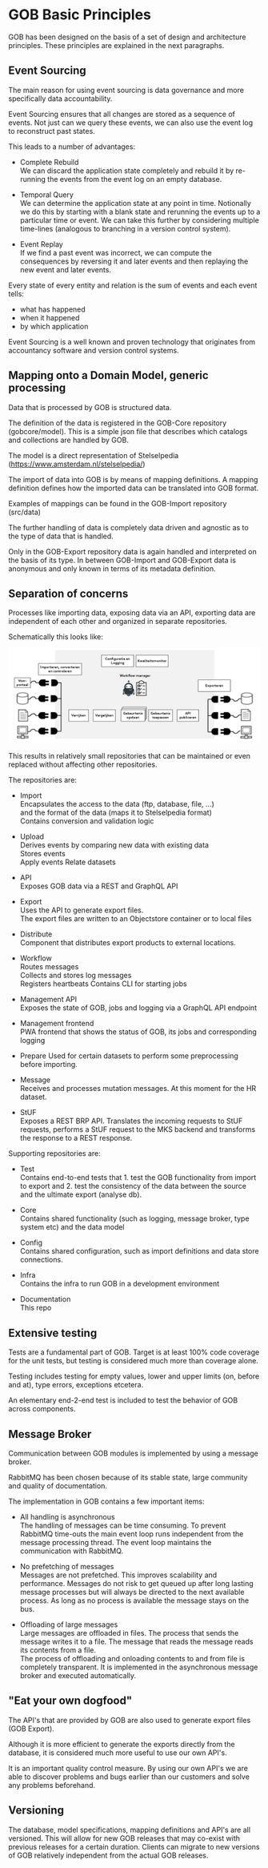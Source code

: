 # GOB Basic Principles

GOB has been designed on the basis of a set of design and architecture principles.
These principles are explained in the next paragraphs.

## Event Sourcing

The main reason for using event sourcing is data governance and more specifically data accountability.

Event Sourcing ensures that all changes are stored as a sequence of events.
Not just can we query these events, we can also use the event log to reconstruct past states.

This leads to a number of advantages:

- Complete Rebuild  
We can discard the application state completely and rebuild it by re-running the events from the event log on an empty database.

- Temporal Query  
We can determine the application state at any point in time.
Notionally we do this by starting with a blank state and rerunning the events up to a particular time or event.
We can take this further by considering multiple time-lines (analogous to branching in a version control system).

- Event Replay  
If we find a past event was incorrect, we can compute the consequences by reversing it and later events
and then replaying the new event and later events.

Every state of every entity and relation is the sum of events and each event tells:
- what has happened
- when it happened
- by which application

Event Sourcing is a well known and proven technology that originates from accountancy software
and version control systems.

## Mapping onto a Domain Model, generic processing

Data that is processed by GOB is structured data.

The definition of the data is registered in the GOB-Core repository (gobcore/model).
This is a simple json file that describes which catalogs and collections are handled by GOB.

The model is a direct representation of Stelselpedia (https://www.amsterdam.nl/stelselpedia/)

The import of data into GOB is by means of mapping definitions.
A mapping definition defines how the imported data can be translated into GOB format.

Examples of mappings can be found in the GOB-Import repository (src/data)

The further handling of data is completely data driven and agnostic as to the type of data that is handled.

Only in the GOB-Export repository data is again handled and interpreted on the basis of its type.
In between GOB-Import and GOB-Export data is anonymous and only known in terms of its metadata definition.

## Separation of concerns

Processes like importing data, exposing data via an API, exporting data are independent of each other
and organized in separate repositories.

Schematically this looks like:

![GOB Global Overview](./GOB%20global%20overview.png "GOB Global Overview")

This results in relatively small repositories that can be maintained or even replaced without affecting
other repositories.

The repositories are:
- Import  
Encapsulates the access to the data (ftp, database, file, ...)  
and the format of the data (maps it to Stelselpedia format)  
Contains conversion and validation logic

- Upload  
Derives events by comparing new data with existing data  
Stores events  
Apply events
Relate datasets
 
- API  
Exposes GOB data via a REST and GraphQL API

- Export  
Uses the API to generate export files.  
The export files are written to an Objectstore container or to local files

- Distribute  
Component that distributes export products to external locations.

- Workflow  
Routes messages  
Collects and stores log messages  
Registers heartbeats
Contains CLI for starting jobs

- Management API    
Exposes the state of GOB, jobs and logging via a GraphQL API endpoint

- Management frontend  
PWA frontend that shows the status of GOB, its jobs and corresponding logging

- Prepare
Used for certain datasets to perform some preprocessing before importing.

- Message  
Receives and processes mutation messages. At this moment for the HR dataset.

- StUF  
Exposes a REST BRP API. Translates the incoming requests to StUF requests, performs a StUF request to the MKS backend
and transforms the response to a REST response.

Supporting repositories are:

- Test  
Contains end-to-end tests that 1. test the GOB functionality from import to export and 2. test the consistency of the
data between the source and the ultimate export (analyse db).

- Core  
Contains shared functionality (such as logging, message broker, type system etc) and the data model

- Config  
Contains shared configuration, such as import definitions and data store connections.

- Infra  
Contains the infra to run GOB in a development environment

- Documentation  
This repo

## Extensive testing

Tests are a fundamental part of GOB.
Target is at least 100% code coverage for the unit tests, but testing is considered much more than coverage alone.

Testing includes testing for empty values, lower and upper limits (on, before and at), type errors,
exceptions etcetera.

An elementary end-2-end test is included to test the behavior of GOB across components.

## Message Broker

Communication between GOB modules is implemented by using a message broker.

RabbitMQ has been chosen because of its stable state, large community and quality of documentation.

The implementation in GOB contains a few important items:

- All handling is asynchronous  
The handling of messages can be time consuming.
To prevent RabbitMQ time-outs the main event loop runs independent from the message processing thread.
The event loop maintains the communication with RabbitMQ.

- No prefetching of messages  
Messages are not prefetched. This improves scalability and performance.
Messages do not risk to get queued up after long lasting message processes but will always be directed to the next available process.
As long as no process is available the message stays on the bus.

- Offloading of large messages  
Large messages are offloaded in files. The process that sends the message writes it to a file.
The message that reads the message reads its contents from a file.  
The process of offloading and onloading contents to and from file is completely transparent.
It is implemented in the asynchronous message broker and executed automatically.

## "Eat your own dogfood"

The API's that are provided by GOB are also used to generate export files (GOB Export).

Although it is more efficient to generate the exports directly from the database,
it is considered much more useful to use our own API's.

It is an important quality control measure.
By using our own API's we are able to discover problems and bugs earlier than our customers and 
solve any problems beforehand.

## Versioning

The database, model specifications, mapping definitions and API's are all versioned.
This will allow for new GOB releases that may co-exist with previous releases for a certain duration.
Clients can migrate to new versions of GOB relatively independent from the actual GOB releases.

